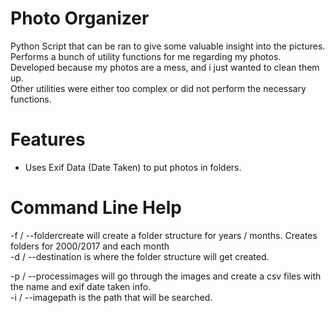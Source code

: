 # Photo Organizer

Python Script that can be ran to give some valuable insight into the pictures.   
Performs a bunch of utility functions for me regarding my photos.  
Developed because my photos are a mess, and i just wanted to clean them up.  
Other utilities were either too complex or did not perform the necessary functions.

# Features
* Uses Exif Data (Date Taken) to put photos in folders.


# Command Line Help

-f / --foldercreate will create a folder structure for years / months.  Creates folders for 2000/2017 and each month  
-d / --destination is where the folder structure will get created.

-p / --processimages will go through the images and create a csv files with the name and exif date taken info.  
-i / --imagepath is the path that will be searched.
